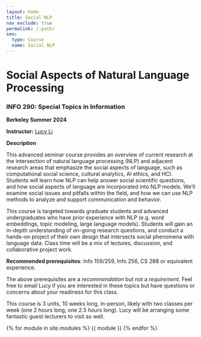 ```yaml
---
layout: home
title: Social NLP
nav_exclude: true
permalink: /:path/
seo:
  type: Course
  name: Social NLP
---
```

# Social Aspects of Natural Language Processing

### INFO 290: Special Topics in Information

**Berkeley Summer 2024**

**Instructor:** [Lucy Li](https://lucy3.github.io/)

**Description**

This advanced seminar course provides an overview of current research at the intersection of natural language processing (NLP) and adjacent research areas that emphasize the social aspects of language, such as computational social science, cultural analytics, AI ethics, and HCI. Students will learn how NLP can help answer social scientific questions, and how social aspects of language are incorporated into NLP models. We’ll examine social issues and pitfalls within the field, and how we can use NLP methods to analyze and support communication and behavior. 

This course is targeted towards graduate students and advanced undergraduates who have prior experience with NLP (e.g. word embeddings, topic modeling, large language models). Students will gain an in-depth understanding of on-going research questions, and conduct a hands-on project of their own design that intersects social phenomena with language data. Class time will be a mix of lectures, discussion, and collaborative project work. 

**Recommended prerequisites**: Info 159/259, Info 256, CS 288 or equivalent experience.

The above prerequisites are a *recommendation* but not a *requirement*. Feel free to email Lucy if you are interested in these topics but have questions or concerns about your readiness for this class. 

This course is 3 units, 10 weeks long, in-person, likely with two classes per week (one 2 hours long, one 2.5 hours long). Lucy will be arranging some fantastic guest lecturers to visit as well.  

{% for module in site.modules %}
{{ module }}
{% endfor %}
